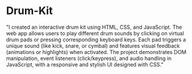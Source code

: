 # Drum-Kit
"I created an interactive drum kit using HTML, CSS, and JavaScript. The web app allows users to play different drum sounds by clicking on virtual drum pads or pressing corresponding keyboard keys. Each pad triggers a unique sound (like kick, snare, or cymbal) and features visual feedback (animations or highlights) when activated. The project demonstrates DOM manipulation, event listeners (click/keypress), and audio handling in JavaScript, with a responsive and stylish UI designed with CSS."
 
